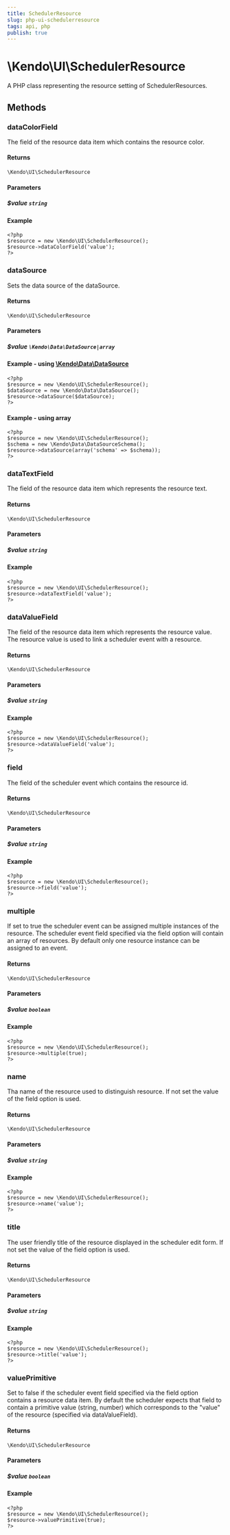 ```yaml
---
title: SchedulerResource
slug: php-ui-schedulerresource
tags: api, php
publish: true
---
```


# \Kendo\UI\SchedulerResource

A PHP class representing the resource setting of SchedulerResources.


## Methods

### dataColorField
The field of the resource data item which contains the resource color.

#### Returns
`\Kendo\UI\SchedulerResource`

#### Parameters

##### $value `string`



#### Example 
    <?php
    $resource = new \Kendo\UI\SchedulerResource();
    $resource->dataColorField('value');
    ?>

### dataSource

Sets the data source of the dataSource.

#### Returns
`\Kendo\UI\SchedulerResource`

#### Parameters

##### $value `\Kendo\Data\DataSource|array`

#### Example - using [\Kendo\Data\DataSource](/api/wrappers/php/kendo/data/datasource)

    <?php
    $resource = new \Kendo\UI\SchedulerResource();
    $dataSource = new \Kendo\Data\DataSource();
    $resource->dataSource($dataSource);
    ?>

#### Example - using array

    <?php
    $resource = new \Kendo\UI\SchedulerResource();
    $schema = new \Kendo\Data\DataSourceSchema();
    $resource->dataSource(array('schema' => $schema));
    ?>

### dataTextField
The field of the resource data item which represents the resource text.

#### Returns
`\Kendo\UI\SchedulerResource`

#### Parameters

##### $value `string`



#### Example 
    <?php
    $resource = new \Kendo\UI\SchedulerResource();
    $resource->dataTextField('value');
    ?>

### dataValueField
The field of the resource data item which represents the resource value. The resource value is used to link a scheduler event with a resource.

#### Returns
`\Kendo\UI\SchedulerResource`

#### Parameters

##### $value `string`



#### Example 
    <?php
    $resource = new \Kendo\UI\SchedulerResource();
    $resource->dataValueField('value');
    ?>

### field
The field of the scheduler event which contains the resource id.

#### Returns
`\Kendo\UI\SchedulerResource`

#### Parameters

##### $value `string`



#### Example 
    <?php
    $resource = new \Kendo\UI\SchedulerResource();
    $resource->field('value');
    ?>

### multiple
If set to true the scheduler event can be assigned multiple instances of the resource. The scheduler event field specified via the field option will contain an array of resources.
By default only one resource instance can be assigned to an event.

#### Returns
`\Kendo\UI\SchedulerResource`

#### Parameters

##### $value `boolean`



#### Example 
    <?php
    $resource = new \Kendo\UI\SchedulerResource();
    $resource->multiple(true);
    ?>

### name
Tha name of the resource used to distinguish resource. If not set the value of the field option is used.

#### Returns
`\Kendo\UI\SchedulerResource`

#### Parameters

##### $value `string`



#### Example 
    <?php
    $resource = new \Kendo\UI\SchedulerResource();
    $resource->name('value');
    ?>

### title
The user friendly title of the resource displayed in the scheduler edit form. If not set the value of the field option is used.

#### Returns
`\Kendo\UI\SchedulerResource`

#### Parameters

##### $value `string`



#### Example 
    <?php
    $resource = new \Kendo\UI\SchedulerResource();
    $resource->title('value');
    ?>

### valuePrimitive
Set to false if the scheduler event field specified via the field option contains a resource data item.
By default the scheduler expects that field to contain a primitive value (string, number) which corresponds to the "value" of the resource (specified via dataValueField).

#### Returns
`\Kendo\UI\SchedulerResource`

#### Parameters

##### $value `boolean`



#### Example 
    <?php
    $resource = new \Kendo\UI\SchedulerResource();
    $resource->valuePrimitive(true);
    ?>

